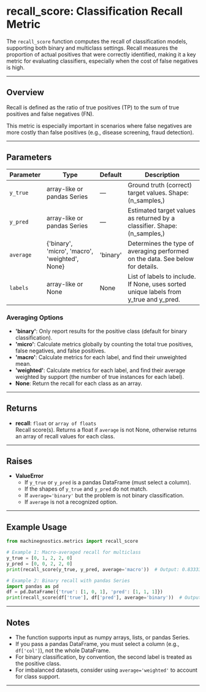 # recall_score: Classification Recall Metric

The `recall_score` function computes the recall of classification models, supporting both binary and multiclass settings. Recall measures the proportion of actual positives that were correctly identified, making it a key metric for evaluating classifiers, especially when the cost of false negatives is high.

---

## Overview

Recall is defined as the ratio of true positives (TP) to the sum of true positives and false negatives (FN).

This metric is especially important in scenarios where false negatives are more costly than false positives (e.g., disease screening, fraud detection).

---

## Parameters

| Parameter   | Type                | Default   | Description                                                                 |
|-------------|---------------------|-----------|-----------------------------------------------------------------------------|
| `y_true`    | array-like or pandas Series | —         | Ground truth (correct) target values. Shape: (n_samples,)                   |
| `y_pred`    | array-like or pandas Series | —         | Estimated target values as returned by a classifier. Shape: (n_samples,)    |
| `average`   | {'binary', 'micro', 'macro', 'weighted', None} | 'binary' | Determines the type of averaging performed on the data. See below for details. |
| `labels`    | array-like or None  | None      | List of labels to include. If None, uses sorted unique labels from y_true and y_pred. |

### Averaging Options

- **'binary'**: Only report results for the positive class (default for binary classification).
- **'micro'**: Calculate metrics globally by counting the total true positives, false negatives, and false positives.
- **'macro'**: Calculate metrics for each label, and find their unweighted mean.
- **'weighted'**: Calculate metrics for each label, and find their average weighted by support (the number of true instances for each label).
- **None**: Return the recall for each class as an array.

---

## Returns

- **recall**: `float` or `array of floats`  
  Recall score(s). Returns a float if `average` is not None, otherwise returns an array of recall values for each class.

---

## Raises

- **ValueError**  
  - If `y_true` or `y_pred` is a pandas DataFrame (must select a column).
  - If the shapes of `y_true` and `y_pred` do not match.
  - If `average='binary'` but the problem is not binary classification.
  - If `average` is not a recognized option.

---

## Example Usage

```python
from machinegnostics.metrics import recall_score

# Example 1: Macro-averaged recall for multiclass
y_true = [0, 1, 2, 2, 0]
y_pred = [0, 0, 2, 2, 0]
print(recall_score(y_true, y_pred, average='macro'))  # Output: 0.8333333333333333

# Example 2: Binary recall with pandas Series
import pandas as pd
df = pd.DataFrame({'true': [1, 0, 1], 'pred': [1, 1, 1]})
print(recall_score(df['true'], df['pred'], average='binary'))  # Output: 1.0
```

---

## Notes

- The function supports input as numpy arrays, lists, or pandas Series.
- If you pass a pandas DataFrame, you must select a column (e.g., `df['col']`), not the whole DataFrame.
- For binary classification, by convention, the second label is treated as the positive class.
- For imbalanced datasets, consider using `average='weighted'` to account for class support.


---

